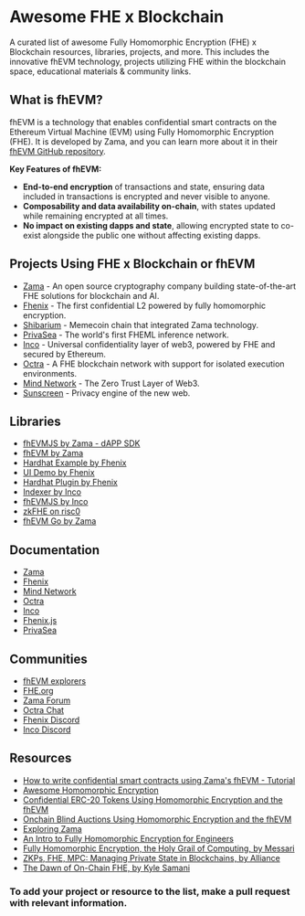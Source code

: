 # Awesome FHE x Blockchain

A curated list of awesome Fully Homomorphic Encryption (FHE) x Blockchain resources, libraries, projects, and more.
This includes the innovative fhEVM technology, projects utilizing FHE within the blockchain space, educational materials & community links.

## What is fhEVM?

fhEVM is a technology that enables confidential smart contracts on the Ethereum Virtual Machine (EVM) using Fully Homomorphic Encryption (FHE). It is developed by Zama, and you can learn more about it in their [fhEVM GitHub repository](https://github.com/zama-ai/fhevm).

**Key Features of fhEVM:**
- **End-to-end encryption** of transactions and state, ensuring data included in transactions is encrypted and never visible to anyone.
- **Composability and data availability on-chain**, with states updated while remaining encrypted at all times.
- **No impact on existing dapps and state**, allowing encrypted state to co-exist alongside the public one without affecting existing dapps.

## Projects Using FHE x Blockchain or fhEVM

- [Zama](https://www.zama.ai/) - An open source cryptography company building state-of-the-art FHE solutions for blockchain and AI.
- [Fhenix](https://www.fhenix.io/) - The first confidential L2 powered by fully homomorphic encryption.
- [Shibarium](https://shibarium.shib.io/fr) - Memecoin chain that integrated Zama technology.
- [PrivaSea](https://www.privasea.ai/) - The world's first FHEML inference network.
- [Inco](https://www.inco.org/) - Universal confidentiality layer of web3, powered by FHE and secured by Ethereum.
- [Octra](https://twitter.com/octra) - A FHE blockchain network with support for isolated execution environments.
- [Mind Network](https://mindnetwork.io/) - The Zero Trust Layer of Web3.
- [Sunscreen](https://sunscreen.tech/) - Privacy engine of the new web.

## Libraries

- [fhEVMJS by Zama - dAPP SDK](https://github.com/zama-ai/fhevmjs/)
- [fhEVM by Zama](https://github.com/zama-ai/fhevm/)
- [Hardhat Example by Fhenix](https://github.com/FhenixProtocol/fhenix-hardhat-example)
- [UI Demo by Fhenix](https://github.com/FhenixProtocol/fhenix-ui-demo)
- [Hardhat Plugin by Fhenix](https://github.com/FhenixProtocol/fhenix-hardhat-plugin)
- [Indexer by Inco](https://fhevm-explorers.notion.site/Subgraph-9edb5b47fbff4751a693d1e4748ffd21?pvs=4)
- [fhEVMJS by Inco](https://github.com/Inco-fhevm/fhevmjs-react-example)
- [zkFHE on risc0](https://github.com/emilianobonassi/zkFHE)
- [fhEVM Go by Zama](https://github.com/zama-ai/fhevm-go)

## Documentation

- [Zama](https://docs.zama.ai/fhevm)
- [Fhenix](https://docs.fhenix.zone/)
- [Mind Network](https://mind-network.gitbook.io/)
- [Octra](https://docs.octra.org/)
- [Inco](https://docs.inco.org/)
- [Fhenix.js](https://fhenixjs.fhenix.zone/)
- [PrivaSea](https://docs.privasea.ai/)

## Communities

- [fhEVM explorers](https://t.me/+Ojt5y-I7oR42MTkx)
- [FHE.org](https://fhe.org/)
- [Zama Forum](https://community.zama.ai/)
- [Octra Chat](https://t.me/octra_chat_en)
- [Fhenix Discord](https://discord.com/invite/FuVgxrvJMY)
- [Inco Discord](https://discord.com/invite/KKQrMkHCbs)

## Resources

- [How to write confidential smart contracts using Zama's fhEVM - Tutorial](https://www.youtube.com/watch?v=1FtbyHZwNX4)
- [Awesome Homomorphic Encryption](https://github.com/jonaschn/awesome-he)
- [Confidential ERC-20 Tokens Using Homomorphic Encryption and the fhEVM](https://www.zama.ai/post/confidential-erc-20-tokens-using-homomorphic-encryption)
- [Onchain Blind Auctions Using Homomorphic Encryption and the fhEVM](https://www.zama.ai/post/on-chain-blind-auctions-using-homomorphic-encryption)
- [Exploring Zama](https://furkanakal.com/exploring-zama)
- [An Intro to Fully Homomorphic Encryption for Engineers](https://blog.sunscreen.tech/an-intro-to-fully-homomorphic-encryption-for-engineers/)
- [Fully Homomorphic Encryption, the Holy Grail of Computing, by Messari](https://messari.io/report/fully-homomorphic-encryption-the-holy-grail-of-computing)
- [ZKPs, FHE, MPC: Managing Private State in Blockchains, by Alliance](https://medium.com/alliancedao/zkps-fhe-mpc-managing-private-state-in-blockchains-17cc3661007d)
- [The Dawn of On-Chain FHE, by Kyle Samani](https://multicoin.capital/2023/09/26/the-dawn-of-on-chain-fhe/)

### To add your project or resource to the list, make a pull request with relevant information.
